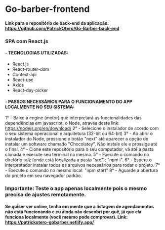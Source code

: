 # Go-barber-frontend

#### Link para o repositório de back-end da aplicação: https://github.com/PatrickOtero/Go-Barber-back-end

### SPA com React.js

#### - TECNOLOGIAS UTILIZADAS:

  - React.js
  - React-router-dom
  - Context-api
  - React-use
  - Axios
  - React-day-picker
  
#### - PASSOS NECESSÁRIOS PARA O FUNCIONAMENTO DO APP LOCALMENTE NO SEU SISTEMA:

1° - Baixe a engine (motor) que interpretará as funcionalidades das dependências em javascript, o Node, através deste link: https://nodejs.org/en/download/
2° - Selecione o instalador de acordo com o seu sistema operacional e arquitetura (32-bit ou 64-bit)
3° - Ao abrir o instalador do Node, pressione o botão "next" até aparecer a opção de instalar um software chamado "Chocolatey". Não instale ele e prossiga até o final.
4° - Clone este repositório para o seu computador, vá até a pasta clonada e execute seu terminal na mesma.
5° - Execute o comando no diretório raíz (onde está localizada a pasta "src"): "npm i".
6° - Espere o interpretador instalar todos os arquivos necessários para rodar o projeto.
7° - Execute o comando no mesmo local: "npm start"
8° - Aguarde a abertura do projeto em seu navegador padrão.
      
      
### Importante: Teste o app apenas localmente pois o mesmo precisa de ajustes remotamente.

#### Se quiser ver online, tenha em mente que a listagem de agendamentos não está funcionando e eu ainda não descobri por quê, já que ela funciona localmente (você mesmo pode comprovar). Link: https://patrickotero-gobarber.netlify.app/
